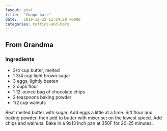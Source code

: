 ```yaml
---
layout: post
title:  "Congo bars"
date:   2019-12-22 12:04:29 +0000
categories: muffins-and-bars
---
```


## From Grandma
### Ingredients
* 3/4 cup butter, melted
* 1 3/4 cup light brown sugar
* 3 eggs, lightly beaten
* 2 cups flour
* 1 12-ounce bag of chocolate chips
* 2 teaspoons baking powder
* 1/2 cup walnuts


Beat melted butter with sugar. Add eggs a little at a time. Sift flour and baking powder, then add to butter with mixer set on the lowest speed. Add chips and walnuts. Bake in a 9x13 inch pan at 350F for 20-25 minutes.
